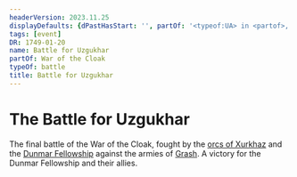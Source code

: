 ```yaml
---
headerVersion: 2023.11.25
displayDefaults: {dPastHasStart: '', partOf: '<typeof:UA> in <partof>, fought on <endDate>'}
tags: [event]
DR: 1749-01-20
name: Battle for Uzgukhar
partOf: War of the Cloak
typeOf: battle
title: Battle for Uzgukhar
---
```

# The Battle for Uzgukhar

The final battle of the War of the Cloak, fought by the [orcs of Xurkhaz](<../../../groups/orc-hordes/people-of-the-rainbow.md>) and the [Dunmar Fellowship](<../../../people/pcs/dunmar-fellowship/dunmar-fellowship.md>) against the armies of [Grash](<../../../people/other-nonhumans/grash.md>). A victory for the Dunmar Fellowship and their allies. 